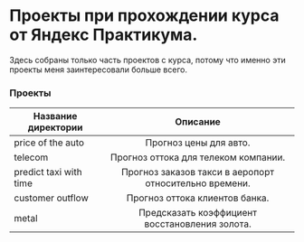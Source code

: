 # Проекты при прохождении курса от Яндекс Практикума.
Здесь собраны только часть проектов с курса, потому что именно эти проекты меня заинтересовали больше всего.

### Проекты
| Название директории | Описание |
|---------------------|:--------:|
| price of the auto | Прогноз цены для авто.|
| telecom | Прогноз оттока для телеком компании.|
| predict taxi with time | Прогноз заказов такси в аеропорт относительно времени.|
| customer outflow | Прогноз оттока клиентов банка. |
| metal | Предсказать коэффициент восстановления золота. |

